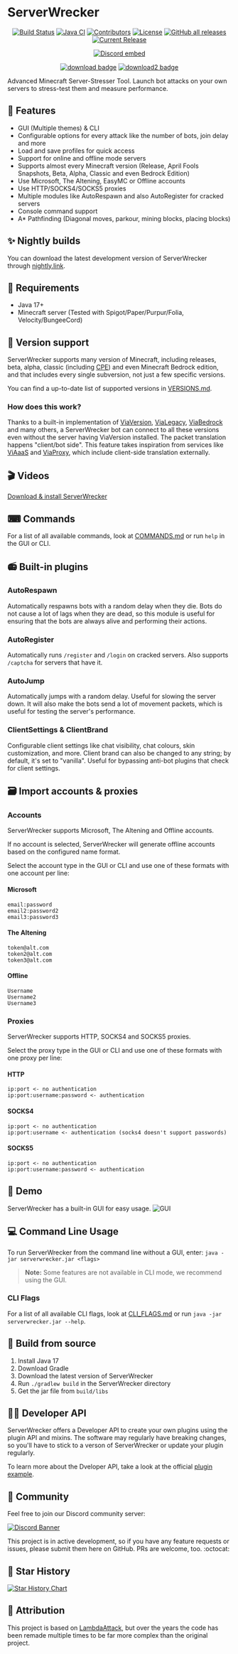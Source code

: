 # ServerWrecker

<!--suppress HtmlDeprecatedAttribute -->
<p align="center">
<a href="https://ci.codemc.io/job/AlexProgrammerDE/job/ServerWrecker/"><img src="https://ci.codemc.io/job/AlexProgrammerDE/job/ServerWrecker/badge/icon" alt="Build Status"></a>
<a href="https://github.com/AlexProgrammerDE/ServerWrecker/actions/workflows/build.yml"><img src="https://github.com/AlexProgrammerDE/ServerWrecker/actions/workflows/build.yml/badge.svg?branch=main" alt="Java CI"></a>
<a href="https://github.com/AlexProgrammerDE/ServerWrecker/graphs/contributors"><img src="https://img.shields.io/github/contributors/AlexProgrammerDE/ServerWrecker.svg" alt="Contributors"></a>
<a href="https://github.com/AlexProgrammerDE/ServerWrecker/blob/main/LICENSE"><img src="https://img.shields.io/github/license/AlexProgrammerDE/ServerWrecker.svg" alt="License"></a>
<a href="https://github.com/AlexProgrammerDE/ServerWrecker/releases/latest"><img alt="GitHub all releases" src="https://img.shields.io/github/downloads/AlexProgrammerDE/ServerWrecker/total"></a>
<a href="https://github.com/AlexProgrammerDE/ServerWrecker/releases/latest"><img src="https://img.shields.io/github/release/AlexProgrammerDE/ServerWrecker.svg" alt="Current Release"></a>
</p>
<p align="center"><a href="https://discord.gg/vHgRd6YZmH"><img src="https://discordapp.com/api/guilds/739784741124833301/embed.png" alt="Discord embed"></a></p>

<p align="center">
<a href="https://github.com/AlexProgrammerDE/ServerWrecker/releases/latest"><img src="https://img.shields.io/badge/DOWNLOAD-LATEST-success?style=for-the-badge" alt="download badge"></a>
<a href="https://nightly.link/AlexProgrammerDE/ServerWrecker/workflows/build/main/ServerWrecker.zip"><img src="https://img.shields.io/badge/DOWNLOAD-DEV__BUILD-important?style=for-the-badge" alt="download2 badge"></a>
</p>

Advanced Minecraft Server-Stresser Tool. Launch bot attacks on your own servers to stress-test them and measure
performance.

## 🚀 Features

* GUI (Multiple themes) & CLI
* Configurable options for every attack like the number of bots, join delay and more
* Load and save profiles for quick access
* Support for online and offline mode servers
* Supports almost every Minecraft version (Release, April Fools Snapshots, Beta, Alpha, Classic and even Bedrock Edition)
* Use Microsoft, The Altening, EasyMC or Offline accounts
* Use HTTP/SOCKS4/SOCKS5 proxies
* Multiple modules like AutoRespawn and also AutoRegister for cracked servers
* Console command support
* A* Pathfinding (Diagonal moves, parkour, mining blocks, placing blocks)

## ✨ Nightly builds

You can download the latest development version of ServerWrecker
through [nightly.link](https://nightly.link/AlexProgrammerDE/ServerWrecker/workflows/build/main/ServerWrecker.zip).

## 🔭 Requirements

* Java 17+
* Minecraft server (Tested with Spigot/Paper/Purpur/Folia, Velocity/BungeeCord)

## 🍿 Version support

ServerWrecker supports many version of Minecraft, including releases, beta, alpha, classic (including [CPE](https://wiki.vg/Classic_Protocol_Extension)) and even Minecraft Bedrock edition,
and that includes every single subversion, not just a few specific versions.

You can find a up-to-date list of supported versions in [VERSIONS.md](./VERSIONS.md).

### How does this work?

Thanks to a built-in implementation of [ViaVersion](https://github.com/ViaVersion/ViaVersion),
[ViaLegacy](https://github.com/RaphiMC/ViaLegacy), [ViaBedrock](https://github.com/RaphiMC/ViaBedrock) and many others,
a ServerWrecker bot can connect to all these versions even without the server having ViaVersion installed.
The packet translation happens "client/bot side".
This feature takes inspiration from services like [ViAaaS](https://github.com/ViaVersion/VIAaaS)
and [ViaProxy](https://github.com/RaphiMC/ViaProxy),
which include client-side translation externally.

## 🎬 Videos

[Download & install ServerWrecker](https://youtu.be/X9hREa17yAo)

## ⌨ Commands

For a list of all available commands, look at [COMMANDS.md](./COMMANDS.md)
or run `help` in the GUI or CLI.

## 📻 Built-in plugins

### AutoRespawn

Automatically respawns bots with a random delay when they die.
Bots do not cause a lot of lags when they are dead, so this module is useful for ensuring
that the bots are always alive and performing their actions.

### AutoRegister

Automatically runs `/register` and `/login` on cracked servers.
Also supports `/captcha` for servers that have it.

### AutoJump

Automatically jumps with a random delay.
Useful for slowing the server down.
It will also make the bots send a lot of movement packets,
which is useful for testing the server's performance.

### ClientSettings & ClientBrand

Configurable client settings like chat visibility, chat colours, skin customization, and more.
Client brand can also be changed to any string; by default, it's set to "vanilla".
Useful for bypassing anti-bot plugins that check for client settings.

## 🗃 Import accounts & proxies

### Accounts

ServerWrecker supports Microsoft, The Altening and Offline accounts.

If no account is selected, ServerWrecker will generate offline accounts based on the configured name format.

Select the account type in the GUI or CLI and use one of these formats with one account per line:

#### Microsoft

```text
email:password
email2:password2
email3:password3
```

#### The Altening

```text
token@alt.com
token2@alt.com
token3@alt.com
```

#### Offline

```text
Username
Username2
Username3
```

### Proxies

ServerWrecker supports HTTP, SOCKS4 and SOCKS5 proxies.

Select the proxy type in the GUI or CLI and use one of these formats with one proxy per line:

#### HTTP

```text
ip:port <- no authentication
ip:port:username:password <- authentication
```

#### SOCKS4

```text
ip:port <- no authentication
ip:port:username <- authentication (socks4 doesn't support passwords)
```

#### SOCKS5

```text
ip:port <- no authentication
ip:port:username:password <- authentication
```

## 🧵 Demo

ServerWrecker has a built-in GUI for easy usage.
![GUI](./assets/demo.png)

## 💻 Command Line Usage

To run ServerWrecker from the command line without a GUI, enter:
`java -jar serverwrecker.jar <flags>`

> **Note:** Some features are not available in CLI mode, we recommend using the GUI.

### CLI Flags

For a list of all available CLI flags, look at [CLI_FLAGS.md](./CLI_FLAGS.md)
or run `java -jar serverwrecker.jar --help`.

## 🔧 Build from source

1. Install Java 17
2. Download Gradle
3. Download the latest version of ServerWrecker
4. Run `./gradlew build` in the ServerWrecker directory
5. Get the jar file from `build/libs`

## 👨‍💻 Developer API

ServerWrecker offers a Developer API to create your own plugins using the plugin API and mixins.
The software may regularly have breaking changes, so you'll have to stick to a verson of ServerWrecker or update your plugin regularly.

To learn more about the Dveloper API, take a look at the official [plugin example](https://github.com/AlexProgrammerDE/ServerWreckerPluginExample).

## 🌈 Community

Feel free to join our Discord community server:

[![Discord Banner](https://discord.com/api/guilds/739784741124833301/widget.png?style=banner2)](https://discord.gg/vHgRd6YZmH)

This project is in active development, so if you have any feature requests or issues, please submit them here on GitHub.
PRs are welcome, too.
:octocat:

## 🌟 Star History

[![Star History Chart](https://api.star-history.com/svg?repos=AlexProgrammerDE/ServerWrecker&type=Date)](https://star-history.com/#AlexProgrammerDE/ServerWrecker&Date)

## 📜 Attribution

This project is based on [LambdaAttack](https://github.com/games647/LambdaAttack), but over the years the code has been
remade multiple times to be far more complex than the original project.
